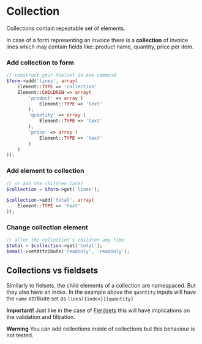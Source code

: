# Collection

Collections contain repeatable set of elements.

In case of a form representing an invoice there is a __collection__ of invoice lines which may contain fields like: product name, quantity, price per item.

### Add collection to form

```php
// construct your fielset in one command
$form->add('lines', array(
	Element::TYPE => 'collection'
	Element::CHILDREN => array(
		'product' => array (
			Element::TYPE => 'text'
		),
		'quantity' => array (
			Element::TYPE => 'text'
		),
		'price' => array (
			Element::TYPE => 'text'
		)
	)
));
```

### Add element to collection

```php
// or add the children later
$collection = $form->get('lines');

$collection->add('total', array(
	Element::TYPE => 'text'
));
```

### Change collection element

```php
// alter the collection's children any time
$total = $collection->get('total');
$email->setAttribute('readonly', 'readonly');
```

## Collections vs fieldsets

Similarly to fielsets, the child elements of a collection are namespaced. But they also have an index. In the example above the `quantity` inputs will have the `name` attribute set as `lines[{index}][quantity]`

**Important!** Just like in the case of [Fieldsets](Fieldset.md) this will have implications on the validation and filtration.

**Warning** You can add collections inside of collections but this behaviour is not tested.
